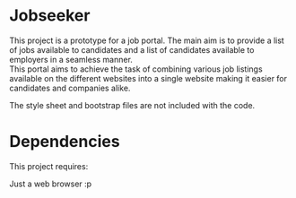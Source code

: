 # Jobseeker

This project is a prototype for a job portal. The main aim is to provide a list of jobs available to candidates and a list of candidates available to employers in a seamless manner.<br>
This portal aims to achieve the task of combining various job listings available on the different websites into a single website making it easier for candidates and companies alike.<br>

The style sheet and bootstrap files are not included with the code.

# Dependencies

This project requires:

Just a web browser :p

